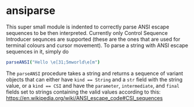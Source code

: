 ansiparse
=========

This super small module is indented to correctly parse ANSI escape sequences to
be then interpreted. Currently only Control Sequence Introducer sequnces are
supported (these are the ones that are used for terminal colours and cursor
movement). To parse a string with ANSI escape sequences in it, simply do

``` Nim
parseANSI("Hello \e[31;5mworld\e[m")
```

The `parseANSI` procedure takes a string and returns a sequence of variant
objects that can either have `kind == String` and a `str` field with the string
value, or a `kind == CSI` and have the `parameter`, `intermediate`, and `final`
fields set to strings containing the valid values according to this:
https://en.wikipedia.org/wiki/ANSI_escape_code#CSI_sequences

